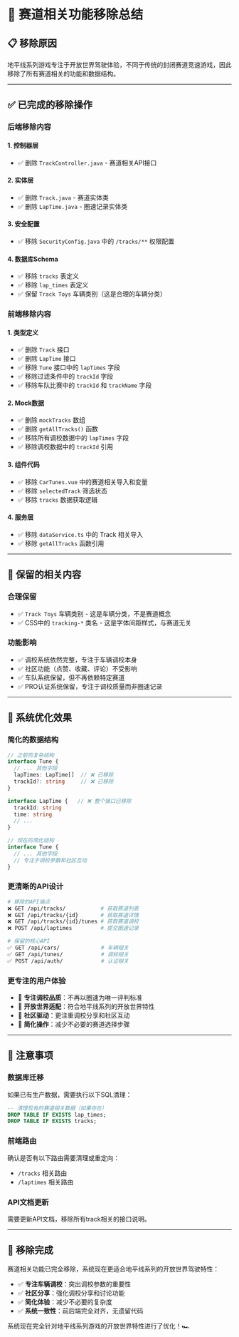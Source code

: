 # 🏁 赛道相关功能移除总结

## 📋 **移除原因**

地平线系列游戏专注于开放世界驾驶体验，不同于传统的封闭赛道竞速游戏，因此移除了所有赛道相关的功能和数据结构。

---

## ✅ **已完成的移除操作**

### **后端移除内容**

#### **1. 控制器层**
- ✅ 删除 `TrackController.java` - 赛道相关API接口

#### **2. 实体层**
- ✅ 删除 `Track.java` - 赛道实体类
- ✅ 删除 `LapTime.java` - 圈速记录实体类

#### **3. 安全配置**
- ✅ 移除 `SecurityConfig.java` 中的 `/tracks/**` 权限配置

#### **4. 数据库Schema**
- ✅ 移除 `tracks` 表定义
- ✅ 移除 `lap_times` 表定义
- ✅ 保留 `Track Toys` 车辆类别（这是合理的车辆分类）

### **前端移除内容**

#### **1. 类型定义**
- ✅ 删除 `Track` 接口
- ✅ 删除 `LapTime` 接口
- ✅ 移除 `Tune` 接口中的 `lapTimes` 字段
- ✅ 移除过滤条件中的 `trackId` 字段
- ✅ 移除车队比赛中的 `trackId` 和 `trackName` 字段

#### **2. Mock数据**
- ✅ 删除 `mockTracks` 数组
- ✅ 删除 `getAllTracks()` 函数
- ✅ 移除所有调校数据中的 `lapTimes` 字段
- ✅ 移除调校数据中的 `trackId` 引用

#### **3. 组件代码**
- ✅ 移除 `CarTunes.vue` 中的赛道相关导入和变量
- ✅ 移除 `selectedTrack` 筛选状态
- ✅ 移除 `tracks` 数据获取逻辑

#### **4. 服务层**
- ✅ 移除 `dataService.ts` 中的 Track 相关导入
- ✅ 移除 `getAllTracks` 函数引用

---

## 🎯 **保留的相关内容**

### **合理保留**
- ✅ `Track Toys` 车辆类别 - 这是车辆分类，不是赛道概念
- ✅ CSS中的 `tracking-*` 类名 - 这是字体间距样式，与赛道无关

### **功能影响**
- ✅ 调校系统依然完整，专注于车辆调校本身
- ✅ 社区功能（点赞、收藏、评论）不受影响
- ✅ 车队系统保留，但不再依赖特定赛道
- ✅ PRO认证系统保留，专注于调校质量而非圈速记录

---

## 🚀 **系统优化效果**

### **简化的数据结构**
```typescript
// 之前的复杂结构
interface Tune {
  // ... 其他字段
  lapTimes: LapTime[]  // ❌ 已移除
  trackId?: string     // ❌ 已移除
}

interface LapTime {   // ❌ 整个接口已移除
  trackId: string
  time: string
  // ...
}

// 现在的简化结构
interface Tune {
  // ... 其他字段
  // 专注于调校参数和社区互动
}
```

### **更清晰的API设计**
```bash
# 移除的API端点
❌ GET /api/tracks/           # 获取赛道列表
❌ GET /api/tracks/{id}       # 获取赛道详情
❌ GET /api/tracks/{id}/tunes # 获取赛道调校
❌ POST /api/laptimes         # 提交圈速记录

# 保留的核心API
✅ GET /api/cars/             # 车辆相关
✅ GET /api/tunes/            # 调校相关
✅ POST /api/auth/            # 认证相关
```

### **更专注的用户体验**
- 🎯 **专注调校品质**：不再以圈速为唯一评判标准
- 🎯 **开放世界适配**：符合地平线系列的开放世界特性
- 🎯 **社区驱动**：更注重调校分享和社区互动
- 🎯 **简化操作**：减少不必要的赛道选择步骤

---

## 📝 **注意事项**

### **数据库迁移**
如果已有生产数据，需要执行以下SQL清理：
```sql
-- 清理现有的赛道相关数据（如果存在）
DROP TABLE IF EXISTS lap_times;
DROP TABLE IF EXISTS tracks;
```

### **前端路由**
确认是否有以下路由需要清理或重定向：
- `/tracks` 相关路由
- `/laptimes` 相关路由

### **API文档更新**
需要更新API文档，移除所有track相关的接口说明。

---

## 🎉 **移除完成**

赛道相关功能已完全移除，系统现在更适合地平线系列的开放世界驾驶特性：

- ✅ **专注车辆调校**：突出调校参数的重要性
- ✅ **社区分享**：强化调校分享和讨论功能  
- ✅ **简化体验**：减少不必要的复杂度
- ✅ **系统一致性**：前后端完全对齐，无遗留代码

系统现在完全针对地平线系列游戏的开放世界特性进行了优化！🏎️ 